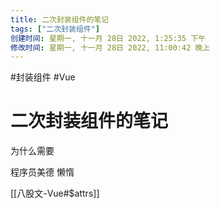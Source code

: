 ```yaml
---
title: 二次封装组件的笔记
tags: ["二次封装组件"]
创建时间: 星期一, 十一月 28日 2022, 1:25:35 下午
修改时间: 星期一, 十一月 28日 2022, 11:00:42 晚上
---
```

#封装组件 #Vue

# 二次封装组件的笔记

为什么需要

程序员美德 懒惰

[[八股文-Vue#$attrs]]


